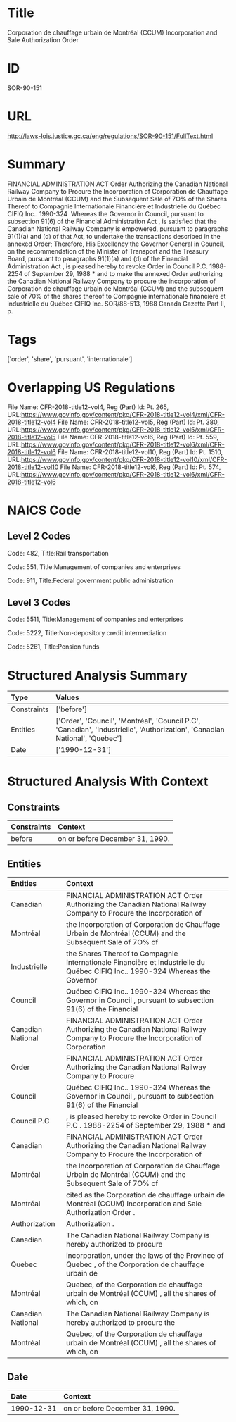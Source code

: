 # Title
Corporation de chauffage urbain de Montréal (CCUM) Incorporation and Sale Authorization Order


# ID
SOR-90-151

# URL
http://laws-lois.justice.gc.ca/eng/regulations/SOR-90-151/FullText.html


# Summary
FINANCIAL ADMINISTRATION ACT Order Authorizing the Canadian National Railway Company to Procure the Incorporation of Corporation de Chauffage Urbain de Montréal (CCUM) and the Subsequent Sale of 7O% of the Shares Thereof to Compagnie Internationale Financière et Industrielle du Québec CIFIQ Inc..
1990-324  Whereas the Governor in Council, pursuant to subsection 91(6) of the  Financial Administration Act , is satisfied that the Canadian National Railway Company is empowered, pursuant to paragraphs 91(1)(a) and (d) of that Act, to undertake the transactions described in the annexed Order; Therefore, His Excellency the Governor General in Council, on the recommendation of the Minister of Transport and the Treasury Board, pursuant to paragraphs 91(1)(a) and (d) of the  Financial Administration Act , is pleased hereby to revoke Order in Council P.C. 1988-2254 of September 29, 1988 *  and to make the annexed  Order authorizing the Canadian National Railway Company to procure the incorporation of Corporation de chauffage urbain de Montréal (CCUM) and the subsequent sale of 70% of the shares thereof to Compagnie internationale financière et industrielle du Québec CIFIQ Inc. SOR/88-513, 1988  Canada Gazette  Part II, p.


# Tags
['order', 'share', 'pursuant', 'internationale']


# Overlapping US Regulations
File Name: CFR-2018-title12-vol4, Reg (Part) Id: Pt. 265, URL:https://www.govinfo.gov/content/pkg/CFR-2018-title12-vol4/xml/CFR-2018-title12-vol4
File Name: CFR-2018-title12-vol5, Reg (Part) Id: Pt. 380, URL:https://www.govinfo.gov/content/pkg/CFR-2018-title12-vol5/xml/CFR-2018-title12-vol5
File Name: CFR-2018-title12-vol6, Reg (Part) Id: Pt. 559, URL:https://www.govinfo.gov/content/pkg/CFR-2018-title12-vol6/xml/CFR-2018-title12-vol6
File Name: CFR-2018-title12-vol10, Reg (Part) Id: Pt. 1510, URL:https://www.govinfo.gov/content/pkg/CFR-2018-title12-vol10/xml/CFR-2018-title12-vol10
File Name: CFR-2018-title12-vol6, Reg (Part) Id: Pt. 574, URL:https://www.govinfo.gov/content/pkg/CFR-2018-title12-vol6/xml/CFR-2018-title12-vol6



# NAICS Code
## Level 2 Codes
Code: 482, Title:Rail transportation

Code: 551, Title:Management of companies and enterprises

Code: 911, Title:Federal government public administration




## Level 3 Codes
Code: 5511, Title:Management of companies and enterprises

Code: 5222, Title:Non-depository credit intermediation

Code: 5261, Title:Pension funds







# Structured Analysis Summary
| Type        | Values                                                                                                                      |
|:------------|:----------------------------------------------------------------------------------------------------------------------------|
| Constraints | ['before']                                                                                                                  |
| Entities    | ['Order', 'Council', 'Montréal', 'Council P.C', 'Canadian', 'Industrielle', 'Authorization', 'Canadian National', 'Quebec'] |
| Date        | ['1990-12-31']                                                                                                              |


# Structured Analysis With Context
 


## Constraints
| Constraints   | Context                           |
|:--------------|:----------------------------------|
| before        | on or  before  December 31, 1990. |


## Entities
| Entities          | Context                                                                                                                           |
|:------------------|:----------------------------------------------------------------------------------------------------------------------------------|
| Canadian          | FINANCIAL ADMINISTRATION ACT Order Authorizing the  Canadian National Railway Company to Procure the Incorporation of             |
| Montréal          | the Incorporation of Corporation de Chauffage Urbain de Montréal (CCUM) and the Subsequent Sale of 7O% of                         |
| Industrielle      | the Shares Thereof to Compagnie Internationale Financière et Industrielle du Québec CIFIQ Inc.. 1990-324 Whereas the Governor     |
| Council           | Québec CIFIQ Inc.. 1990-324 Whereas the Governor in Council , pursuant to subsection 91(6) of the Financial                       |
| Canadian National | FINANCIAL ADMINISTRATION ACT Order Authorizing the  Canadian National Railway Company to Procure the Incorporation of Corporation |
| Order             | FINANCIAL ADMINISTRATION ACT  Order Authorizing the Canadian National Railway Company to Procure                                  |
| Council           | Québec CIFIQ Inc.. 1990-324 Whereas the Governor in Council , pursuant to subsection 91(6) of the Financial                       |
| Council P.C       | , is pleased hereby to revoke Order in Council P.C . 1988-2254 of September 29, 1988 * and                                        |
| Canadian          | FINANCIAL ADMINISTRATION ACT Order Authorizing the  Canadian National Railway Company to Procure the Incorporation of             |
| Montréal          | the Incorporation of Corporation de Chauffage Urbain de Montréal (CCUM) and the Subsequent Sale of 7O% of                         |
| Montréal          | cited as the Corporation de chauffage urbain de Montréal  (CCUM) Incorporation and Sale Authorization Order .                     |
| Authorization     | Authorization .                                                                                                                   |
| Canadian          | The  Canadian National Railway Company is hereby authorized to procure                                                            |
| Quebec            | incorporation, under the laws of the Province of Quebec , of the Corporation de chauffage urbain de                               |
| Montréal          | Quebec, of the Corporation de chauffage urbain de Montréal (CCUM) , all the shares of which, on                                   |
| Canadian National | The  Canadian National Railway Company is hereby authorized to procure the                                                        |
| Montréal          | Quebec, of the Corporation de chauffage urbain de Montréal (CCUM) , all the shares of which, on                                   |


## Date
| Date       | Context                         |
|:-----------|:--------------------------------|
| 1990-12-31 | on or before December 31, 1990. |


